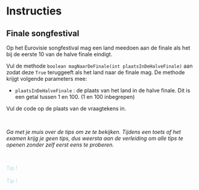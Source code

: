 # Instructies

## Finale songfestival

Op het Eurovisie songfestival mag een land meedoen aan de finale als het bij de eerste 10 van de halve finale eindigt. 

Vul de methode `boolean magNaarDeFinale(int plaatsInDeHalveFinale)` aan zodat deze `True` teruggeeft als het land naar de finale mag. De methode krijgt volgende parameters mee:
- `plaatsInDeHalveFinale` : de plaats van het land in de halve finale. Dit is een getal tussen 1 en 100. (1 en 100 inbegrepen)

Vul de code op de plaats van de vraagtekens in.

<br>

_Ga met je muis over de tips om ze te bekijken. Tijdens een toets of het examen krijg je geen tips, dus weersta aan de verleiding om alle tips te openen zonder zelf eerst eens te proberen._

<br>


<p class="spoiler">
Je hebt hier een enkelvoudige selectie nodig. 
</p>

<p class="spoiler">
Als een land op de 10<sup>e</sup> plaats eindigt, mag het ook naar de halve finale.
</p>

<style>
.spoiler {
  visibility: hidden;
}

.spoiler::before {
  visibility: visible;
  content: "Tip !";
  color:lightblue;
}

.spoiler:hover {
  visibility: visible;
}

.spoiler:hover::before {
  display: none;
}
</style>